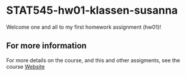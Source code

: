 # STAT545-hw01-klassen-susanna

Welcome one and all to my first homework assignment (hw01)!

## For more information 

For more details on the course, and this and other assigments, see the course <a href=http://stat545.com>Website</a>
